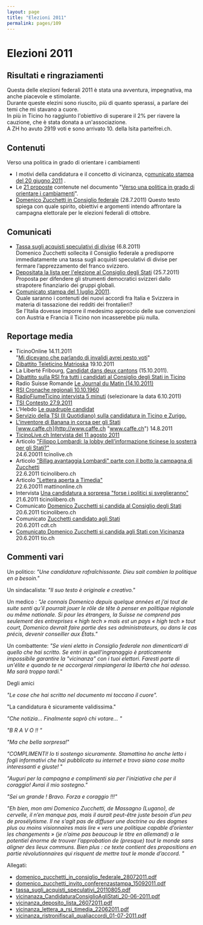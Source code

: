 ```yaml
---
layout: page
title: "Elezioni 2011"
permalink: pages/109
---
```


# Elezioni 2011

## Risultati e ringraziamenti

Questa delle eleziioni federali 2011 è stata una avventura, impegnativa, ma anche piacevole e stimolante.  
 Durante queste elezini sono riuscito, più di quanto sperassi, a parlare dei temi che mi stavano a cuore.  
 In più in Ticino ho raggiunto l'obiettivo di superare il 2% per riavere la cauzione, che è stata donata a un'associazione.  
 A ZH ho avuto 2919 voti e sono arrivato 10\. della lsita parteifrei.ch.

## Contenuti

Verso una politica in grado di orientare i cambiamenti

* I motivi della candidatura e il concetto di vicinanza, c[omunicato stampa del 20 giugno 2011](/files/vicinanaza%5FCandidaturaConsiglioAgliStati%5F20-06-2011.pdf) .
* Le [21 proposte](/pages/94) contenute nel documento "[Verso una politica in grado di orientare i cambiamenti](/pages/19)".
* [Domenico Zucchetti in Consiglio federale](/files/domenico%5Fzucchetti%5Fin%5Fconsiglio%5Ffederale%5F28072011.pdf) (28.7.2011) Questo testo spiega con quale spirito, obiettivi e argomenti intendo affrontare la campagna elettorale per le elezioni federali di ottobre.

## Comunicati

* [Tassa sugli acquisti speculativi di divise](http://vicinanza.ch/sites/vicinanza.ch/files/tassa%5Fsugli%5Facquisti%5Fspeculativi%5F20110805.pdf) (6.8.2011)  
 Domenico Zucchetti sollecita il Consiglio federale a predisporre immediatamente una tassa sugli acquisti speculativi di divise per fermare l’apprezzamento del franco svizzero.
* [Depositata la lista per l'elezione al Consiglio degli Stati](/files/vicinanza%5Fdeposito%5Flista%5F26072011.pdf) (25.7.2011)  
 Proposta per difendere gli strumenti democratici svizzeri dallo strapotere finanziario dei gruppi globali.
* [Comunicato stampa del 1 luglio 20011](/files/vicinanza%5Fristronifiscali%5Fqualiaccordi%5F01-07-2011.pdf).  
 Quale saranno i contenuti dei nuovi accordi fra Italia e Svizzera in materia di tassazione dei redditi dei frontalieri?  
 Se l'Italia dovesse imporre il medesimo approccio delle sue convenzioni con Austria e Francia il Ticino non incasserebbe più nulla.

## Reportage media

* TicinoOnline 14.11.2011  
 "[Mi dicevano che parlando di invalidi avrei pesto voti](http://www.tio.ch/Ticino/Politica/News/657419/Mi-dicevano-che-parlando-di-invalidi-avrei-perso-dei-voti)"
* [Dibattito Teleticino Matrioska](http://ticinonews.ch/articolovideo.aspx?id=242168&rubrica=64) 19.10.2011
* La Liberté Fribourg, [Candidat dans deux cantons](http://www.laliberte.ch/info/candidat-dans-deux-cantons) (15.10.2011).
* [Dibattito sulla RSI fra tutti i candidati al Consiglio degli Stati in Ticino](http://www.rsi.ch/elezioniticinesi2011/welcomevideo.cfm?uuid=09c92e20-b0af-495a-811e-5840264725f1)
* Radio Suisse Romande [Le Journal du Matin (14.10.2011)](http://download.rsr.ch/la-1ere/programmes/le-journal-du-matin/2011/le-journal-du-matin%5F20111014%5Fstandard%5Fintercites%5Fb642290d-1589-4820-8afb-a4f1683c8383-128k.mp3)
* [RSI Cronache regionali 10.10.1960](http://www.rsi.ch/elezioniticinesi2011/welcomeaudio.cfm?uuid=23fc8c67-9e5e-480f-b6b5-29f0d6077990)
* [RadioFiumeTicino intervista 5 minuti](http://www.radioticino.com/podcast%5Fpopup.asp?podcast=508016) (selezionare la data 6.10.2011)
* [TSI Contesto 27.9.2011](http://la1.rsi.ch/contesto/index.cfm?scheda=16318)
* L'Hebdo [Le quadruple candidat](http://www.hebdo.ch/le%5Fquadruple%5Fcandidat%5F123017%5F.html)
* [Servizio della TSI (Il Quotidiano) sulla candidatura in Ticino e Zurigo. ](http://la1.rsi.ch/home/networks/la1/ilquotidiano?po=6e2a8851-b94d-4292-b415-303e6a94e80c&pos=88121f9a-e83b-4f84-abbe-4a19a500a726&date=15.09.2011&stream=low#tabEdition)
* [L'inventore di Banana in corsa per gli Stati](http://caffe.ch/stories/Politica/34951%5Flinventore%5Fdella%5Fbanana%5Fin%5Fcorsa%5Fper%5Fgli%5Fstati/)  
[www.caffe.ch](http://www.caffe.ch "www.caffe.ch") 14.8.2011
* [TicinoLive.ch Intervista del 11 agosto 2011](http://www.ticinolive.ch/primo-piano/intervista-a-domenico-zucchetti-candidato-al-consiglio-degli-stati-21914.html)
* Articolo ["Filippo Lombardi: la lobby dell’informazione ticinese lo sosterrà per gli Stati?"](http://www.ticinolive.ch/ticino/filippo-lombardi-la-lobby-dell%E2%80%99informazione-ticinese-lo-sosterra-per-gli-stati-19790.html)  
 24.6.20011 tcinolive.ch
* Articolo ["Billag avantaggia Lombardi" parte con il botto la campagna di Zucchetti](http://www.ticinolibero.ch/?p=71236)  
 22.6.2011 ticinolibero.ch
* Articolo ["Lettera aperta a Timedia"](http://mattinonline.ch/4664/lettera-aperta-timedia)  
 22.6.20011 mattinonline.ch
* Intervista [Una candidatura a sorpresa "forse i politici si sveglieranno"](http://www.ticinolibero.ch/?p=71045)  
 21.6.2011 ticinolibero.ch
* Comunicato [Domenico Zucchetti si candida al Consiglio degli Stati](http://www.ticinolibero.ch/?p=71045)  
 20.6.2011 ticinolibero.ch
* Comunicato [Zucchetti candidato agli Stati](http://news.google.ch/news/url?sa=t&ct2=it%2F0%5F0%5Fs%5F1%5F0%5Ft&ct3=MAA4AEgBUABgAWoCaXQ&usg=AFQjCNHzDNEBXtrt7NPp8UJ3l7faWcmTCw&did=5a9fd0575763f4ed&cid=17593592271701&ei=IpYATvDsFZzOjAfpnaeMAg&rt=MORE%5FCOVERAGE&vm=STANDARD&url=http%3A%2F%2Fwww.cdt.ch%2Fticino-e-regioni%2Fpolitica%2F46210%2Fzucchetti-candidato-agli-stati.html)  
 20.6.2011 cdt.ch
* [Comunicato Domenico Zucchetti si candida agli Stati con Vicinanza](http://www.tio.ch/aa%5Fpagine%5Fcomuni/articolo%5Finterna.asp?idarticolo=638934&idsezione=1&idsito=1&idtipo=3)  
 20.6.2011 tio.ch

## Commenti vari

Un politico: _"Une candidature rafraîchissante. Dieu sait combien la politique en a besoin."_

Un sindacalista: _"Il suo testo è originale e creativo."_

Un medico : _"Je connais Domenico depuis quelque années et j’ai tout de suite senti qu’il pourrait jouer le rôle de tête à penser en politique régionale ou même nationale. Si pour les étrangers, la Suisse ne comprend pas seulement des entreprises « high tech » mais est un pays « high tech » tout court, Domenico devrait faire partie des ses administrateurs, ou dans le cas précis, devenir conseiller aux États."_

Un combattente: _"Se vieni eletto in Consiglio federale non dimenticarti di quello che hai scritto. Se entri in quell'ingranaggio è praticamente impossibile garantire la "vicinanza" con i tuoi elettori. Faresti parte di un'élite e quando te ne accorgerai rimpiangerai la libertà che hai adesso. Ma sarà troppo tardi._"

Degli amici

_"Le cose che hai scritto nel documento mi toccano il cuore"._

"La candidatura è sicuramente validissima."

_"Che notizia... Finalmente saprò chi votare... "_

_"B R A V O !! "_

_"Ma che bella sorpresa!_"

_"COMPLIMENTI! Io ti sostengo sicuramente. Stamattina ho anche letto i fogli informativi che hai pubblicato su internet e trovo siano cose molto interessanti e giuste!_ "

_"Auguri per la campagna e complimenti sia per l'iniziativa che per il coraggio! Avrai il mio sostegno."_

_"Sei un grande !_ 
 _Bravo._ 
 _Forza e coraggio !!!"_

_"Eh bien, mon ami Domenico Zucchetti, de Massagno (Lugano), de cervelle, il n’en manque pas, mais il aurait peut-être juste besoin d’un peu de prosélytisme. Il ne s’agit pas de diffuser une doctrine ou des dogmes plus ou moins visionnaires mais lire « vers une politique capable d’orienter les changements » (je n’aime pas beaucoup le titre en allemand) a le potentiel énorme de trouver l’approbation de (presque) tout le monde sans aligner des lieux communs. Bien plus : ce texte contient des propositions en partie révolutionnaires qui risquent de mettre tout le monde d’accord. "_

Allegati:

* [domenico\_zucchetti\_in\_consiglio\_federale\_28072011.pdf](/files/domenico%5Fzucchetti%5Fin%5Fconsiglio%5Ffederale%5F28072011.pdf)
* [domenico\_zucchetti\_invito\_conferenzastampa\_15092011.pdf](/files/domenico%5Fzucchetti%5Finvito%5Fconferenzastampa%5F15092011.pdf)
* [tassa\_sugli\_acquisti\_speculativi\_20110805.pdf](/files/tassa%5Fsugli%5Facquisti%5Fspeculativi%5F20110805.pdf)
* [vicinanaza\_CandidaturaConsiglioAgliStati\_20-06-2011.pdf](/files/vicinanaza%5FCandidaturaConsiglioAgliStati%5F20-06-2011.pdf)
* [vicinanza\_deposito\_lista\_26072011.pdf](/files/vicinanza%5Fdeposito%5Flista%5F26072011.pdf)
* [vicinanza\_lettera\_a\_rsi\_timedia\_22062011.pdf](/files/vicinanza%5Flettera%5Fa%5Frsi%5Ftimedia%5F22062011.pdf)
* [vicinanza\_ristronifiscali\_qualiaccordi\_01-07-2011.pdf](/files/vicinanza%5Fristronifiscali%5Fqualiaccordi%5F01-07-2011.pdf)

